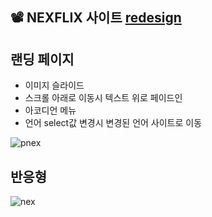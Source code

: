 ## 📽 NEXFLIX 사이트 [redesign](https://github.com/treatme030/netflix)

## 랜딩 페이지
 * 이미지 슬라이드
 * 스크롤 아래로 이동시 텍스트 위로 페이드인
 * 아코디언 메뉴
 * 언어 select값 변경시 변경된 언어 사이트로 이동

  ![pnex](https://user-images.githubusercontent.com/74355328/147438716-51e696e9-1420-4ef4-bcd9-56c49f0503fa.gif)
  
## 반응형

  ![nex](https://user-images.githubusercontent.com/74355328/147438984-4b674bce-013c-42e5-af96-72d33ecaf3b2.gif)
